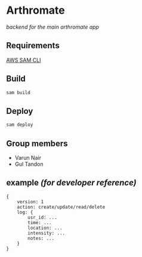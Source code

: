 # Arthromate
_backend for the main arthromate app_

## Requirements
[AWS SAM CLI](https://docs.aws.amazon.com/serverless-application-model/latest/developerguide/install-sam-cli.html)

## Build
```bash
sam build
```

## Deploy
```bash
sam deploy
```

## Group members
- Varun Nair
- Gul Tandon

## example _(for developer reference)_
```
{
    version: 1
    action: create/update/read/delete
    log: {
        usr_id: ...
        time: ...
        location: ...
        intensity: ...
        notes: ...
    }
}
```
